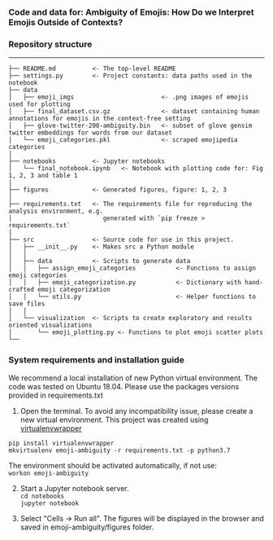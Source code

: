 ### Code and data for: Ambiguity of Emojis: How Do we Interpret Emojis Outside of Contexts?


### Repository structure

------------

    ├── README.md          <- The top-level README
    ├── settings.py        <- Project constants: data paths used in the notebook
    ├── data               
    │   ├── emoji_imgs                        <- .png images of emojis used for plotting
    │   ├── final_dataset.csv.gz              <- dataset containing human annotations for emojis in the context-free setting
    │   ├── glove-twitter-200-ambiguity.bin   <- subset of glove gensim twitter embeddings for words from our dataset
    │   └── emoji_categories.pkl              <- scraped emojipedia categories
    │
    ├── notebooks          <- Jupyter notebooks
    │   └── final_notebook.ipynb   <- Notebook with plotting code for: Fig 1, 2, 3 and table 1
    │
    ├── figures            <- Generated figures, figure: 1, 2, 3
    │
    ├── requirements.txt   <- The requirements file for reproducing the analysis environment, e.g.
    │                         generated with `pip freeze > requirements.txt`
    │
    ├── src                <- Source code for use in this project.
    │   ├── __init__.py    <- Makes src a Python module
    │   │
    │   ├── data           <- Scripts to generate data
    │   │   ├── assign_emoji_categories           <- Functions to assign emoji categories
    │   │   ├── emoji_categorization.py           <- Dictionary with hand-crafted emoji categorization
    │   │   └── utils.py                          <- Helper functions to save files
    │   │
    │   └── visualization  <- Scripts to create exploratory and results oriented visualizations
    │       └── emoji_plotting.py <- Functions to plot emoji scatter plots
    └──
 
 
###  System requirements and installation guide

We recommend a local installation of new Python virtual environment. The code was tested on Ubuntu 18.04.
Please use the packages versions provided in requirements.txt


1. Open the terminal. To avoid any incompatibility issue,
 please create a new virtual environment. This project was created using [virtualenvwrapper](]https://virtualenvwrapper.readthedocs.io/en/latest/)

`pip install virtualenvwrapper` <br>
`mkvirtualenv emoji-ambiguity -r requirements.txt -p python3.7` <br>

The environment should be activated automatically, if not use: <br>
`workon emoji-ambiguity`

2. Start a Jupyter notebook server. <br>
`cd notebooks` <br>
`jupyter notebook`

4. Select "Cells -> Run all". The figures will be displayed in the browser and saved in emoji-ambiguity/figures folder.
